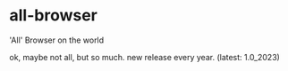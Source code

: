 # all-browser
'All' Browser on the world

ok, maybe not all, but so much.
new release every year. (latest: 1.0_2023)
